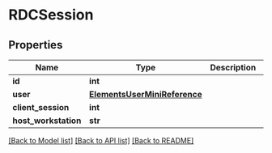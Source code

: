 # RDCSession


## Properties
Name | Type | Description | Notes
------------ | ------------- | ------------- | -------------
**id** | **int** |  | 
**user** | [**ElementsUserMiniReference**](ElementsUserMiniReference.md) |  | 
**client_session** | **int** |  | 
**host_workstation** | **str** |  | 

[[Back to Model list]](../#documentation-for-models) [[Back to API list]](../#documentation-for-api-endpoints) [[Back to README]](../)


